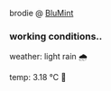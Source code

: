 brodie @ [BluMint](https://www.linkedin.com/company/blumint-io/)

<!--weather_start-->
### working conditions..

weather: light rain 🌧️

temp: 3.18 °C 🧥

<!--weather_end-->

